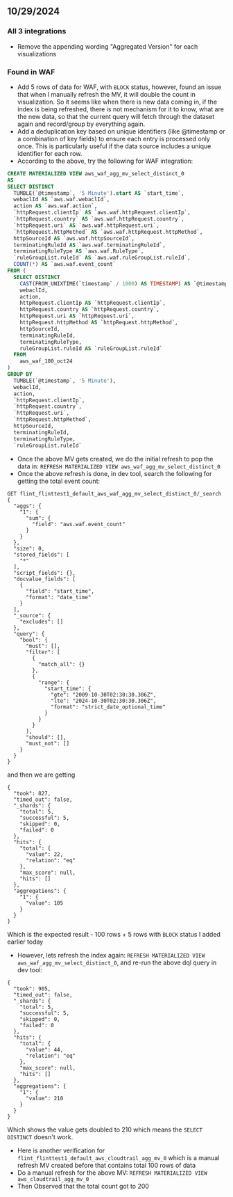 ## 10/29/2024

### All 3 integrations

- Remove the appending wording "Aggregated Version" for each visualizations

### Found in WAF

- Add 5 rows of data for WAF, with `BLOCK` status, however, found an issue that when I manually refresh the MV, it will double the count in visualization. So it seems like when there is new data coming in, if the index is being refreshed, there is not mechanism for it to know, what are the new data, so that the current query will fetch through the dataset again and record/group by everything again.
- Add a deduplication key based on unique identifiers (like @timestamp or a combination of key fields) to ensure each entry is processed only once. This is particularly useful if the data source includes a unique identifier for each row.
- According to the above, try the following for WAF integration:

```sql
CREATE MATERIALIZED VIEW aws_waf_agg_mv_select_distinct_0
AS
SELECT DISTINCT
  TUMBLE(`@timestamp`, '5 Minute').start AS `start_time`,
  webaclId AS `aws.waf.webaclId`,
  action AS `aws.waf.action`,
  `httpRequest.clientIp` AS `aws.waf.httpRequest.clientIp`,
  `httpRequest.country` AS `aws.waf.httpRequest.country`,
  `httpRequest.uri` AS `aws.waf.httpRequest.uri`,
  `httpRequest.httpMethod` AS `aws.waf.httpRequest.httpMethod`,
  httpSourceId AS `aws.waf.httpSourceId`,
  terminatingRuleId AS `aws.waf.terminatingRuleId`,
  terminatingRuleType AS `aws.waf.RuleType`,
  `ruleGroupList.ruleId` AS `aws.waf.ruleGroupList.ruleId`,
  COUNT(*) AS `aws.waf.event_count`
FROM (
  SELECT DISTINCT
    CAST(FROM_UNIXTIME(`timestamp` / 1000) AS TIMESTAMP) AS `@timestamp`,
    webaclId,
    action,
    httpRequest.clientIp AS `httpRequest.clientIp`,
    httpRequest.country AS `httpRequest.country`,
    httpRequest.uri AS `httpRequest.uri`,
    httpRequest.httpMethod AS `httpRequest.httpMethod`,
    httpSourceId,
    terminatingRuleId,
    terminatingRuleType,
    ruleGroupList.ruleId AS `ruleGroupList.ruleId`
  FROM
    aws_waf_100_oct24
)
GROUP BY
  TUMBLE(`@timestamp`, '5 Minute'),
  webaclId,
  action,
  `httpRequest.clientIp`,
  `httpRequest.country`,
  `httpRequest.uri`,
  `httpRequest.httpMethod`,
  httpSourceId,
  terminatingRuleId,
  terminatingRuleType,
  `ruleGroupList.ruleId`
```

- Once the above MV gets created, we do the initial refresh to pop the data in: `REFRESH MATERIALIZED VIEW aws_waf_agg_mv_select_distinct_0`
- Once the above refresh is done, in dev tool, search the following for getting the total event count:

```
GET flint_flinttest1_default_aws_waf_agg_mv_select_distinct_0/_search
{
  "aggs": {
    "1": {
      "sum": {
        "field": "aws.waf.event_count"
      }
    }
  },
  "size": 0,
  "stored_fields": [
    "*"
  ],
  "script_fields": {},
  "docvalue_fields": [
    {
      "field": "start_time",
      "format": "date_time"
    }
  ],
  "_source": {
    "excludes": []
  },
  "query": {
    "bool": {
      "must": [],
      "filter": [
        {
          "match_all": {}
        },
        {
          "range": {
            "start_time": {
              "gte": "2009-10-30T02:30:30.306Z",
              "lte": "2024-10-30T02:30:30.306Z",
              "format": "strict_date_optional_time"
            }
          }
        }
      ],
      "should": [],
      "must_not": []
    }
  }
}
```

and then we are getting

```
{
  "took": 827,
  "timed_out": false,
  "_shards": {
    "total": 5,
    "successful": 5,
    "skipped": 0,
    "failed": 0
  },
  "hits": {
    "total": {
      "value": 22,
      "relation": "eq"
    },
    "max_score": null,
    "hits": []
  },
  "aggregations": {
    "1": {
      "value": 105
    }
  }
}
```

Which is the expected result - 100 rows + 5 rows with `BLOCK` status I added earlier today

- However, lets refresh the index again: `REFRESH MATERIALIZED VIEW aws_waf_agg_mv_select_distinct_0`, and re-run the above dql query in dev tool:

```
{
  "took": 905,
  "timed_out": false,
  "_shards": {
    "total": 5,
    "successful": 5,
    "skipped": 0,
    "failed": 0
  },
  "hits": {
    "total": {
      "value": 44,
      "relation": "eq"
    },
    "max_score": null,
    "hits": []
  },
  "aggregations": {
    "1": {
      "value": 210
    }
  }
}
```

Which shows the value gets doubled to 210 which means the `SELECT DISTINCT` doesn't work.

- Here is another verification for `flint_flinttest1_default_aws_cloudtrail_agg_mv_0` which is a manual refresh MV created before that contains total 100 rows of data
- Do a manual refresh for the above MV: `REFRESH MATERIALIZED VIEW aws_cloudtrail_agg_mv_0`
- Then Observed that the total count got to 200
